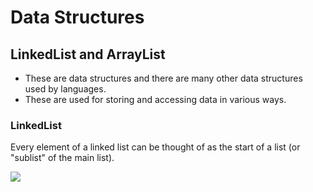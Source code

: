 # Data Structures
## LinkedList and ArrayList
- These are data structures and there are many other data structures used by languages.
- These are used for storing and accessing data in various ways.

### LinkedList
Every element of a linked list can be thought of as the start of a list (or "sublist" of the main list).

<div>
  <img src="https://i.imgur.com/PqZC8uo.png">
</div>
